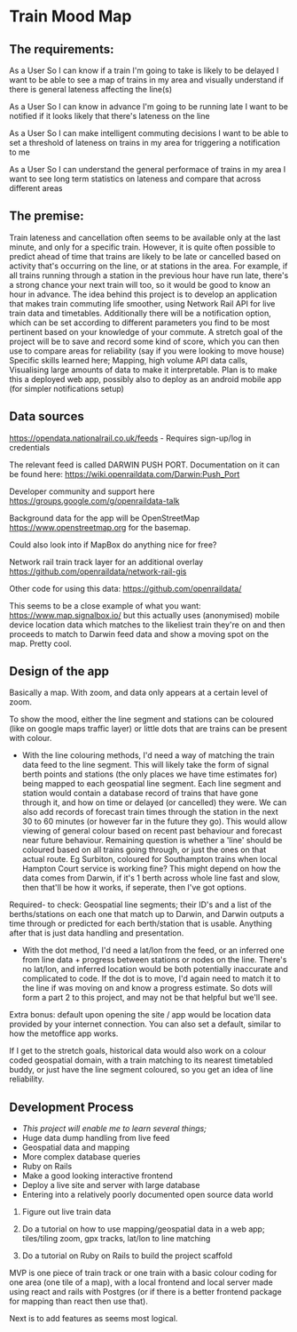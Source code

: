 # Train Mood Map

## The requirements:

As a User
So I can know if a train I'm going to take is likely to be delayed
I want to be able to see a map of trains in my area and visually understand if there is general lateness affecting the line(s)

As a User
So I can know in advance I'm going to be running late
I want to be notified if it looks likely that there's lateness on the line

As a User
So I can make intelligent commuting decisions
I want to be able to set a threshold of lateness on trains in my area for triggering a notification to me

As a User
So I can understand the general performace of trains in my area
I want to see long term statistics on lateness and compare that across different areas


## The premise:

Train lateness and cancellation often seems to be available only at the last minute, and only for a specific train.
However, it is quite often possible to predict ahead of time that trains are likely to be late or cancelled based on activity that's occurring on the line, or at stations in the area.
For example, if all trains running through a station in the previous hour have run late, there's a strong chance your next train will too, so it would be good to know an hour in advance.
The idea behind this project is to develop an application that makes train commuting life smoother, using Network Rail API for live train data and timetables.
Additionally there will be a notification option, which can be set according to different parameters you find to be most pertinent based on your knowledge of your commute.
A stretch goal of the project will be to save and record some kind of score, which you can then use to compare areas for reliability (say if you were looking to move house)
Specific skills learned here; Mapping, high volume API data calls, Visualising large amounts of data to make it interpretable. Plan is to make this a deployed web app, possibly also to deploy as an android mobile app (for simpler notifications setup)

## Data sources

https://opendata.nationalrail.co.uk/feeds - Requires sign-up/log in credentials

The relevant feed is called DARWIN PUSH PORT. Documentation on it can be found here: https://wiki.openraildata.com/Darwin:Push_Port

Developer community and support here https://groups.google.com/g/openraildata-talk

Background data for the app will be OpenStreetMap https://www.openstreetmap.org for the basemap.

Could also look into if MapBox do anything nice for free?

Network rail train track layer for an additional overlay  https://github.com/openraildata/network-rail-gis

Other code for using this data: https://github.com/openraildata/

This seems to be a close example of what you want: https://www.map.signalbox.io/ but this actually uses (anonymised) mobile device location data which matches to the likeliest train they're on and then proceeds to match to Darwin feed data and show a moving spot on the map. Pretty cool.

## Design of the app

Basically a map. With zoom, and data only appears at a certain level of zoom. 

To show the mood, either the line segment and stations can be coloured (like on google maps traffic layer) or little dots that are trains can be present with colour. 

- With the line colouring methods, I'd need a way of matching the train data feed to the line segment. This will likely take the form of signal berth points and stations (the only places we have time estimates for) being mapped to each geospatial line segment. Each line segment and station would contain a database record of trains that have gone through it, and how on time or delayed (or cancelled) they were. We can also add records of forecast train times through the station in the next 30 to 60 minutes (or however far in the future they go). This would allow viewing of general colour based on recent past behaviour and forecast near future behaviour. Remaining question is whether a 'line' should be coloured based on all trains going through, or just the ones on that actual route. Eg Surbiton, coloured for Southampton trains when local Hampton Court service is working fine? This might depend on how the data comes from Darwin, if it's 1 berth across whole line fast and slow, then that'll be how it works, if seperate, then I've got options.

Required- to check: Geospatial line segments; their ID's and a list of the berths/stations on each one that match up to Darwin, and Darwin outputs a time through or predicted for each berth/station that is usable. Anything after that is just data handling and presentation.


- With the dot method, I'd need a lat/lon from the feed, or an inferred one from line data + progress between stations or nodes on the line. There's no lat/lon, and inferred location would be both potentially inaccurate and complicated to code. If the dot is to move, I'd again need to match it to the line if was moving on and know a progress estimate. So dots will form a part 2 to this project, and may not be that helpful but we'll see.

Extra bonus: default upon opening the site / app would be location data provided by your internet connection. You can also set a default, similar to how the metoffice app works.

If I get to the stretch goals, historical data would also work on a colour coded geospatial domain, with a train matching to its nearest timetabled buddy, or just have the line segment coloured, so you get an idea of line reliability.

## Development Process

- *This project will enable me to learn several things;*
- Huge data dump handling from live feed 
- Geospatial data and mapping
- More complex database queries
- Ruby on Rails
- Make a good looking interactive frontend
- Deploy a live site and server with large database
- Entering into a relatively poorly documented open source data world

1. Figure out live train data

2. Do a tutorial on how to use mapping/geospatial data in a web app; tiles/tiling zoom, gpx tracks, lat/lon to line matching

3. Do a tutorial on Ruby on Rails to build the project scaffold

MVP is one piece of train track or one train with a basic colour coding for one area (one tile of a map), with a local frontend and local server made using react and rails with Postgres (or if there is a better frontend package for mapping than react then use that).

Next is to add features as seems most logical.




